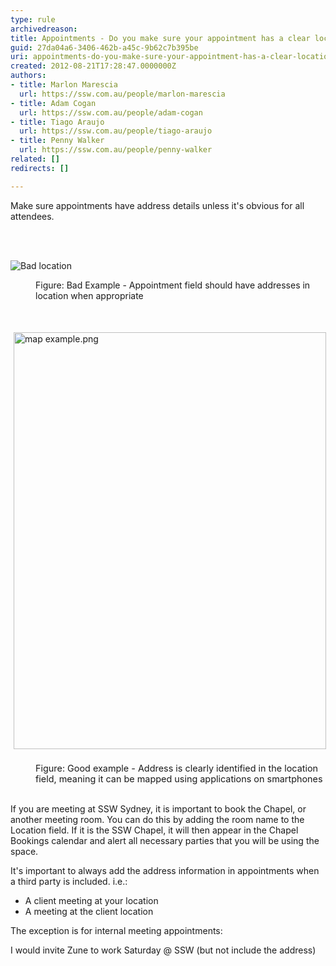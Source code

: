 ```yaml
---
type: rule
archivedreason: 
title: Appointments - Do you make sure your appointment has a clear location address?
guid: 27da04a6-3406-462b-a45c-9b62c7b395be
uri: appointments-do-you-make-sure-your-appointment-has-a-clear-location-address
created: 2012-08-21T17:28:47.0000000Z
authors:
- title: Marlon Marescia
  url: https://ssw.com.au/people/marlon-marescia
- title: Adam Cogan
  url: https://ssw.com.au/people/adam-cogan
- title: Tiago Araujo
  url: https://ssw.com.au/people/tiago-araujo
- title: Penny Walker
  url: https://ssw.com.au/people/penny-walker
related: []
redirects: []

---
```



<p>​​​​Make sure appointments have address details unless it's obvious for all attendees.<br></p>
<br><excerpt class='endintro'></excerpt><br>
<dl class="ssw15-rteElement-ImageArea"><dl class="ssw15-rteElement-ImageArea">​​​<img class="ms-rteCustom-ImageArea" alt="Bad location" src="/PublishingImages/appointment-location-bad-example.jpg" /><br></dl><dd class="ssw15-rteElement-FigureBad">
​​​Figure&#58; Bad Example​ - Appointment field&#160;should have addresses in location when appropriate<br></dd><dl class="ssw15-rteElement-ImageArea">&#160;​<br></dl><img src="/SiteAssets/appointments-do-you-make-sure-your-appointment-has-a-clear-location-address/map%20example.png" alt="map example.png" style="margin&#58;5px;width&#58;500px;height&#58;667px;" /><dd class="ssw15-rteElement-FigureGood"><span style="font-size&#58;0.9rem;background-color&#58;initial;">​<br></span><span style="font-size&#58;0.9rem;background-color&#58;initial;">F</span><span style="font-size&#58;0.9rem;background-color&#58;initial;">igure&#58; Good example - Address is clearly identified in the location field, meaning it can be&#160;mapped using&#160;applications on smartphones</span><span style="font-size&#58;0.9rem;background-color&#58;initial;"><br></span></dd>​<br></dl><p class="ssw15-rteElement-SSW-Only">If you are meeting at SSW Sydney, it is important to book the Chapel, or another meeting room. You can do this by adding the room name to&#160;the Location field. If it is the SSW Chapel, it will then appear in the Chapel Bookings calendar and alert all necessary parties that you will be using the space.<br></p><p>It's important to always add the address information in appointments when a third party is included. i.e.&#58;<br></p>
<ul>
<li>A client meeting at your location<br></li>
<li>A meeting at the client location<br></li>
</ul>
<p>The exception is for internal meeting appointments&#58;</p>
<div class="greyBox">
<p>I would invite Zune to work Saturday @ SSW (but not include the address)
</p></div>



